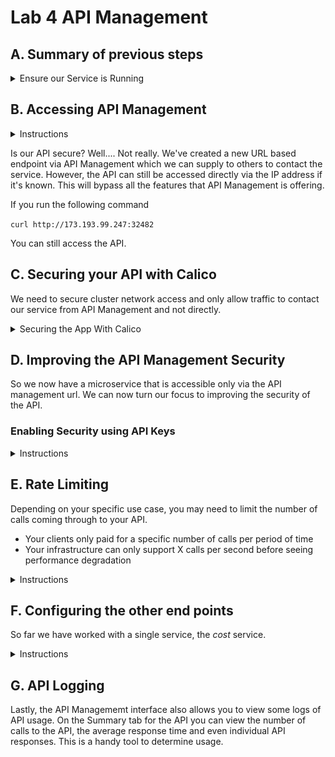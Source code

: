 # Lab 4 API Management

## A. Summary of previous steps

<details>
<summary>Ensure our Service is Running</summary>

So far, we have created services, deployed them to a kubernetes cluster and we have exposed them via a NodePort which assigns a random port to the service.

In this part of the workshop, we will use the IBM Cloud API Management to secure the cost service so that we can eventually control who has access and impose API limits to the calls to that service.  The same techniques could be applied to any service which is exposed with a NodePort.

### Pre-requisites

In order to be able to configure API management you will need some pieces of information about your cluster. Run the two commands below.

```
kubectl get nodes -o wide
kubectl get services -o wide
```

The first one will allow you to find your External IP address for your cluster.

The second will allow you to see which port your NodePort is configured for,

Sample output: 
```
$ kubectl get nodes -o wide
NAME            STATUS   ROLES    AGE   VERSION       INTERNAL-IP     EXTERNAL-IP      OS-IMAGE             KERNEL-VERSION      CONTAINER-RUNTIME
10.80.171.159   Ready    <none>   15d   v1.14.6+IKS   10.80.171.159   173.197.99.247   Ubuntu 16.04.6 LTS   4.4.0-161-generic   containerd://1.2.9

$ kubectl get services -o wide
NAME                  TYPE        CLUSTER-IP       EXTERNAL-IP   PORT(S)          AGE     SELECTOR
account-service       NodePort    172.25.28.46     <none>        8080:32485/TCP   4d18h   app=dep-account
kubernetes            ClusterIP   172.25.0.1       <none>        443/TCP          15d     <none>
cost-service          NodePort    172.25.126.195   <none>        8082:32482/TCP   4d18h   app=dep-cost
provider-service      NodePort    172.25.240.212   <none>        8081:31694/TCP   4d18h   app=dep-provider

```

So for our example, the cost service is exposed with:
- External IP: 173.197.99.247
- Port: 32482

### Testing our service using curl

We should be able to access our cost service (redirect message) using *curl* (or Postman)
```
curl http://173.197.99.247:32482
```

Sample output:
```
$ curl http://173.197.99.247:32482
  % Total    % Received % Xferd  Average Speed   Time    Time     Time  Current
                                 Dload  Upload   Total   Spent    Left  Speed
100    27  100    27    0     0    245      0 --:--:-- --:--:-- --:--:--   245Found. Redirecting to /cost

```

</details>

## B. Accessing API Management

<details>
<summary>Instructions</summary>


**Note:** If you are using a Mac, do not use Safari as the browser as it seems to have issues and does not allow all the steps to be completed fully.

In your IBM Cloud account, 

1. Expand the menu from the top left icon. Select __API Management__.

![](images/01-API-Management.png)

2. From the left menu select __Managed APIs__

![](images/02-Managed-APIs.png)

Note: If you are accessing this for the first time, you may encounter the following error. 

![](images/01-API-Management-FirstTime.png)

If so, select:
  * `Dallas` from the *REGION* dropdown
  * your id under the *CLOUD FOUNDRY ORG* dropdown
  * `dev` under *CLOUD FOUNDRY SPACE*

This should take you to the main API Management page.

3. Click the blue `Create Managed API` button and select the __API Proxy__ option.  An API proxy is a simple reverse proxy which creates a readable URL to point at a backend service. In our case, we're going to point it at the service deployed in Kubernetes.

![](images/03-API-Proxy.png)


### Creating your first API proxy

The page that comes up allows you to create an API proxy. The simplest way to achive this is by filling in the information for
- API Name, this is just a user friendly name to identify the API
- Base path for API, this is what you want. Often a version is used, for example `/v1` followed by the name of the endpoint `/cost` for a resulting: `/v1/cost`
- External endpoint, this will be the public IP of your kubernetes cluster with the port used by your NodePort
![](images/04-API-Info.png)

**Note**: that our apps currently redirect the `/` to `/cost` by default. To avoid this redirect we should specify the end point directly

With those pieces of information filled in, scroll to the bottom and click the blue *Create* button.  For now, you can ignore the Security and Rate Limiting section.

If you go on the *Summary* tab, you will see the Route you have just created.
![](images/05-Summary.png)

In our case the route is `https://1883da9e.us-south.apiconnect.appdomain.cloud/v1/cost`

You should now be able to test the new end point:
```bash
curl https://1883da9e.us-south.apiconnect.appdomain.cloud/v1/cost/123
```

</details>

Is our API secure? Well.... Not really.  We've created a new URL based endpoint via API Management which we can supply to others to contact the service.  However, the API can still be accessed directly via the IP address if it's known.  This will bypass all the features that API Management is offering.

If you run the following command

`curl http://173.193.99.247:32482`

You can still access the API.

## C. Securing your API with Calico

We need to secure cluster network access and only allow traffic to contact our service from API Management and not directly.  

<details>
<summary>Securing the App With Calico</summary>

So in the previous steps, we started securing our API, but realized that someone who finds the public ip and port of our cluster would still be able to access the API by bypassing our API Management. When using Kubernetes clusters we can protect our cluster by using some plugins.

In this case we will be using a plugin called Calico to enable some networking policies.

### Installing Calico

Calico enables networking and network policy in Kubernetes clusters. In IBM Cloud, Calico is pre-installed which allows us to configure network policies in our cluster. But before we do that, we need to install the Calico command line interface (CLI).

Go to the following URL and follow the instructions to install Calico CLI

https://cloud.ibm.com/docs/containers?topic=containers-network_policies#cli_install

**Note:** if you are using a Windows machine, you will need to add the `--config=calicoctl.cfg` option to all the command lines in this lab. It is easier if you copy the configuration file to your current directory to achieve this.

### Configuring Calico Network policies

### Blocking all incoming traffic on the open ports

The first step we want to take is to block all traffic going to the cluster so that services are no longer accessible.

We achieve this by using a *Global Network Policy* to deny access:
```yaml
 apiVersion: projectcalico.org/v3
 kind: GlobalNetworkPolicy
 metadata:
   name: deny-nodeports
 spec:
   applyOnForward: true
   preDNAT: true
   ingress:
   - action: Deny
     destination:
       ports:
       - 30000:32767
     protocol: TCP
     source: {}
   - action: Deny
     destination:
       ports:
       - 30000:32767
     protocol: UDP
     source: {}
   selector: ibm.role=='worker_public'
   order: 1100
   types:
   - Ingress
```

As you may see in the above policy:
- We deny all incoming TCP traffic on ports 30000 to 32767
- We deny all incoming UDP traffic on ports 30000 to 32767

You can find this policy in a file called `deny-nodeports.yaml` in the repository.  Navigate to the cascon-2019-kubernetes-apimanager/04-api-management directory on your computer which you cloned from GitHub in the previous labs.

Run the command: 

    calicoctl apply -f deny-nodeports.yaml
    
You should get confirmation that the policy was applied.

Now try connecting to your service using the curl command again.  It now will not connect due to the network policy.

### Accepting incoming connections using a whitelist

Now that all traffic going to those ports has been blocked our API is secured, but also is unusable by anyone.

For testing purposes we will want to open up access to our IP address.  Open the file whitelist.yaml and update the IP address to be your external IP address.  You can obtain this IP (my_ip_address) from the command:

    curl https://ifconfig.me
    
The external node IP (node_ip) can be determined by: 

    kubectl get nodes -o=jsonpath='{.items[0].status.addresses[?(@.type=="ExternalIP")].address}'

The nodeport (nodeport_port) of your cost service is found at:

    kubectl get service cost-service

This is the whitelist.yaml file:

```yaml
 apiVersion: projectcalico.org/v3
 kind: GlobalNetworkPolicy
 metadata:
   name: whitelist
 spec:
   applyOnForward: true
   preDNAT: true
   ingress:
   - action: Allow
     destination:
       nets:
       - <node_ip>/32
       ports:
       - <nodeport_port>
     protocol: TCP
     source:
       nets:
       - <my_ip_address>/32
   selector: ibm.role=='worker_public'
   order: 500
   types:
   - Ingress
```

Save the file.

As you may see above the policy:
- Allows for incoming connections coming from *your* IP
- Allows connections going specifically to the cluster public_ip and nodeport port for the service you want to expose

Run the command: 

    calicoctl apply -f whitelist.yaml
    
You should get confirmation that the policy was applied.

Try accessing your service again using the command we used before and the direct IP address - the connection should work. Ask a friend to try to connect and the connection should fail.

Obviously this is not achieving what we ultimately want yet because we are only allowing traffic from our own computer.  

If you try to connect using the API Management URL we received in the previous step, that connection should still fail.

### Updating our policy to allow connections from the API Management IPs

The API Management actually uses multiple IP addresses to connect to the service, so we need to add all of them to our whitelist. Open up the whitelist.yaml file again and add these entries:

    - 169.46.64.77/32
    - 169.48.97.212/32
    - 169.48.246.130/32
    - 169.48.246.131/32
    - 169.48.97.211/32
    - 169.60.186.186/32
    - 169.46.27.162/32

```yaml
 apiVersion: projectcalico.org/v3
 kind: GlobalNetworkPolicy
 metadata:
   name: whitelist
 spec:
   applyOnForward: true
   preDNAT: true
   ingress:
   - action: Allow
     destination:
       nets:
       - <cluster_public_ip>/32
       ports:
       - <nodeport_port>
     protocol: TCP
     source:
       nets:
       - 169.46.64.77/32
       - 169.48.97.212/32
       - 169.48.246.130/32
       - 169.48.246.131/32
       - 169.48.97.211/32
       - 169.60.186.186/32
       - 169.46.27.162/32
       - <my_ip_address>/32
   selector: ibm.role=='worker_public'
   order: 500
   types:
   - Ingress
```

Apply this new whitelist by executing the command `calicoctl apply -f whitelist.yaml`

Now if you try to connect using the API Management URL we received in the previous step that connection should successfully connect to the service.

If you need help finding the IP addresses for API Management, refer to this document: 
[Finding the IP of API Management for Calico](finding-the-ip-of-api-management.md)

### Removing our own IP from the configuration

Now that we have enabled the IPs for the API Management, you should remove your own IP from the whitelist so that all traffic can only come through the API Management link.

</details>

## D. Improving the API Management Security

So we now have a microservice that is accessible only via the API management url. We can now turn our focus to improving the security of the API.

### Enabling Security using API Keys

<details>
<summary>Instructions</summary>

Now that our API is accessible via the API Management, we can start enabling some of the security features included.

- Go to the *Definition" tab for the API in API Management
- Scroll to *Security and Rate Limiting*
- On the right, enable the *Require applications to authenticate via API key* option
    - Method: API key only
    - Location of API key and secret: Header
    - Parameter name of API key: X-IBM-Client-Id
- Scroll to the bottom and click *Save*

Back in the terminal if you re-run the curl command for the service you will get an authorization error.  Example:
```
curl https://1883da9d.us-south.apiconnect.appdomain.cloud/v1/cost/123
{"status":401,"message":"Error: Unauthorized"}
```

### Creating an API Key

In order to be able to access our API, we now need to create an API Key and start using it.

- In the API Managmement screen for the specific Cost API select the *Sharing & keys* tab
- In the *Sharing Outside of Cloud Foundry organization* section, click the blue button *Create API key*
    - Descriptive name: First API Key
    - API key: *Use generated key*
![](images/06-Create-API-Key.png)
- Click the blue *Create* button

![](images/07-First-API-key.png)


### Calling the API using the API Key

You now have an API key that you can use when calling the service. As per the configurations selected in previous steps, this API key needs to be added to the header

The curl command would look something like: 

`curl https://1883da9e.us-south.apiconnect.appdomain.cloud/v1/cost -H "X-IBM-Client-Id: <API_KEY>"`

Great! our API call worked!
- 

The Lite API Management feature in IBM Cloud allows up to 5 keys to be added per API.  These could be used to offer integration access to your API to different users or applications.

### Discussion on API Key and Secret

A secret is similar to a key, as is used to maintain access to the API itself. A secret is customizable and can be changed without changing the key. There cannot be a secret if there is no key. For example, only someone with the correct secret can upload a new version of the API. You can require an API and a secret for your API calls or only use a key. Secrets can be helpful if you need to change the secret, but do not want to change the key.

From: https://cloud.ibm.com/docs/services/api-management?topic=api-management-manage_apis

</details>


## E. Rate Limiting

Depending on your specific use case, you may need to limit the number of calls coming through to your API.
- Your clients only paid for a specific number of calls per period of time
- Your infrastructure can only support X calls per second before seeing performance degradation

<details>
<summary>Instructions</summary>

This is what you need to do to enable rate limiting

- On the *Definition* tab, scroll to the *Rate limiting* section
- Enable the *Limit API call rate on a per-key basis*
  - Maximum calls: 5
  - Unit of time: Minute
- Scroll to the bottom and click *Save*

![](images/08-Rate-Limiting.png)


Now if you execute the command:
`curl https://1883da9e.us-south.apiconnect.appdomain.cloud/v1 -H "X-IBM-Client-Id: <API_KEY>"`

it will work for the first 5 calls, but will respond with a 
```
{"status":429,"message":"Error: Rate limit exceeded"}
```
error once you have exceeded the number of calls in that particular minute.

Of course this configuration is mostly for demonstration purposes and you would want to configure it to your specific requirements.  Rate limiting can apply differently to different API's and also to different keys.  So you could limit certain API's and specific keys at a higher or lower rate.

</details>

## F. Configuring the other end points

So far we have worked with a single service, the *cost* service.

<details>
<summary>Instructions</summary>

We have 2 other services that we can also configure, the *account* and the *provider* services.

### Configuring the account and provider services

For both of these you will want to repeat the steps from the [First part of the lab](Readme.md), specifically the section **Creating your first API proxy**. Of course you will need to adjust the endpoints accordingly.

You will then also have to update your `whitelist.yaml` file to include the additional 2 ports required for these services.

Your `whitelist.yaml` should look like:
```yaml
 apiVersion: projectcalico.org/v3
 kind: GlobalNetworkPolicy
 metadata:
   name: whitelist
 spec:
   applyOnForward: true
   preDNAT: true
   ingress:
   - action: Allow
     destination:
       nets:
       - <cluster_public_ip>/32
       ports:
       - <port for cost service>
       - <port for account service>
       - <port for provider service>
     protocol: TCP
     source:
       nets:
       - 169.46.64.77/32
       - 169.48.97.212/32
       - 169.48.246.130/32
       - 169.48.97.211/32
       - <my_ip_address>/32
   selector: ibm.role=='worker_public'
   order: 500
   types:
   - Ingress
```
Apply the new whitelist using the command `calicoctl apply -f whitelist.yaml`

You should now be able to test the new end points:
```
curl https://1883da9e.us-south.apiconnect.appdomain.cloud/v1/account
curl https://1883da9e.us-south.apiconnect.appdomain.cloud/v1/provider
```
Note that at the moment only the cost service requires an API key.

If you provide some additional information on the path of the url you will receive specific information:
```bash
$ curl https://1883da9d.us-south.apiconnect.appdomain.cloud/v1/account/123
  % Total    % Received % Xferd  Average Speed   Time    Time     Time  Current
                                 Dload  Upload   Total   Spent    Left  Speed
100   100  100   100    0     0    163      0 --:--:-- --:--:-- --:--:--   163{"account_id":"123","name":"Mary Walters","address":"819 Walters Ave","providers":["bell","rogers"]}

$ curl https://1883da9d.us-south.apiconnect.appdomain.cloud/v1/provider/bell
  % Total    % Received % Xferd  Average Speed   Time    Time     Time  Current
                                 Dload  Upload   Total   Spent    Left  Speed
100    44  100    44    0     0    100      0 --:--:-- --:--:-- --:--:--   100{"provider_id":"bell","cost":15.99,"term":2}

```

### Next level of configuration

Here, take some time on your own to configure the API's in different ways.  In addition to being able to add an API Key as we did in the cost service, we can experiment with:
- configuring some of the API's with API keys and some without
- Having a different Rate Limits per API
- Using API Keys and Secret: https://cloud.ibm.com/docs/services/api-management?topic=api-management-keys_secrets

</details>

## G. API Logging

Lastly, the API Managememt interface also allows you to view some logs of API usage.  On the Summary tab for the API you can view the number of calls to the API, the average response time and even individual API responses.  This is a handy tool to determine usage.

